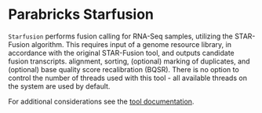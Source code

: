 # Parabricks Starfusion

`Starfusion` performs fusion calling for RNA-Seq samples, utilizing the STAR-Fusion algorithm. This requires input of a genome resource library, in accordance with the original STAR-Fusion tool, and outputs candidate fusion transcripts. 
alignment, sorting, (optional) marking of duplicates, and (optional) base quality score recalibration (BQSR). There is no option to control the number of threads used with this tool - all available threads on the system are used by default.

For additional considerations see the [tool documentation](https://docs.nvidia.com/clara/parabricks/latest/documentation/tooldocs/man_starfusion.html).
